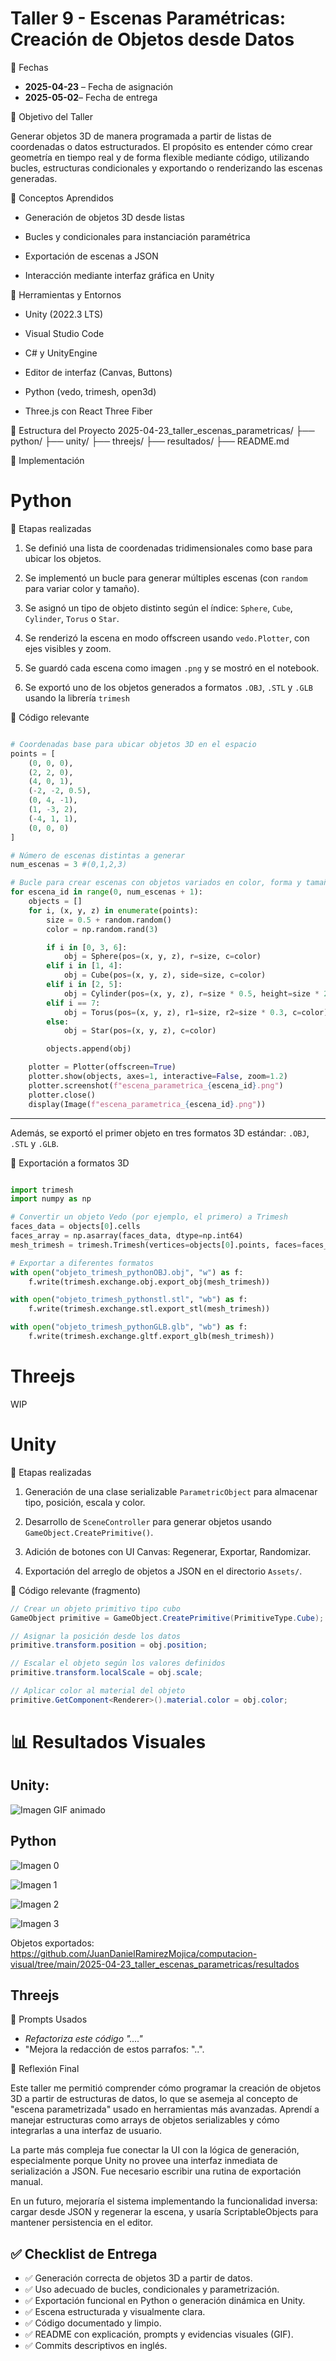 # Taller 9 - Escenas Paramétricas: Creación de Objetos desde Datos

📅 Fechas

- **2025-04-23** – Fecha de asignación 
- **2025-05-02**– Fecha de entrega


🎯 Objetivo del Taller

Generar objetos 3D de manera programada a partir de listas de coordenadas o datos estructurados. El propósito es entender cómo crear geometría en tiempo real y de forma flexible mediante código, utilizando bucles, estructuras condicionales y exportando o renderizando las escenas generadas.


🧠 Conceptos Aprendidos

-   Generación de objetos 3D desde listas
    
-   Bucles y condicionales para instanciación paramétrica
    
-   Exportación de escenas a JSON
    
-   Interacción mediante interfaz gráfica en Unity
    

🔧 Herramientas y Entornos

-   Unity (2022.3 LTS)
    
-   Visual Studio Code
    
-   C# y UnityEngine
    
-   Editor de interfaz (Canvas, Buttons)
    
-   Python (vedo, trimesh, open3d)
    
-  Three.js con React Three Fiber
    

📁 Estructura del Proyecto
2025-04-23_taller_escenas_parametricas/
├── python/
├── unity/
├── threejs/
├── resultados/
├── README.md

🧪 Implementación

# Python

🔹 Etapas realizadas

1.  Se definió una lista de coordenadas tridimensionales como base para ubicar los objetos.
    
2.  Se implementó un bucle para generar múltiples escenas (con `random` para variar color y tamaño).
    
3.  Se asignó un tipo de objeto distinto según el índice: `Sphere`, `Cube`, `Cylinder`, `Torus` o `Star`.
    
4.  Se renderizó la escena en modo offscreen usando `vedo.Plotter`, con ejes visibles y zoom.
    
5.  Se guardó cada escena como imagen `.png` y se mostró en el notebook.
    
6.  Se exportó uno de los objetos generados a formatos `.OBJ`, `.STL` y `.GLB` usando la librería `trimesh`

    

🔹 Código relevante 




```python

# Coordenadas base para ubicar objetos 3D en el espacio
points = [
    (0, 0, 0),
    (2, 2, 0),
    (4, 0, 1),
    (-2, -2, 0.5),
    (0, 4, -1),
    (1, -3, 2),
    (-4, 1, 1),
    (0, 0, 0)
]

# Número de escenas distintas a generar 
num_escenas = 3 #(0,1,2,3)

# Bucle para crear escenas con objetos variados en color, forma y tamaño
for escena_id in range(0, num_escenas + 1):
    objects = []
    for i, (x, y, z) in enumerate(points):
        size = 0.5 + random.random()
        color = np.random.rand(3)

        if i in [0, 3, 6]:
            obj = Sphere(pos=(x, y, z), r=size, c=color)
        elif i in [1, 4]:
            obj = Cube(pos=(x, y, z), side=size, c=color)
        elif i in [2, 5]:
            obj = Cylinder(pos=(x, y, z), r=size * 0.5, height=size * 2, c=color)
        elif i == 7:
            obj = Torus(pos=(x, y, z), r1=size, r2=size * 0.3, c=color)
        else:
            obj = Star(pos=(x, y, z), c=color)

        objects.append(obj)

    plotter = Plotter(offscreen=True)
    plotter.show(objects, axes=1, interactive=False, zoom=1.2)
    plotter.screenshot(f"escena_parametrica_{escena_id}.png")
    plotter.close()
    display(Image(f"escena_parametrica_{escena_id}.png"))
```


---
Además, se exportó el primer objeto en tres formatos 3D estándar: `.OBJ`, `.STL` y `.GLB`.


🔹 Exportación a formatos 3D

```python

import trimesh
import numpy as np

# Convertir un objeto Vedo (por ejemplo, el primero) a Trimesh
faces_data = objects[0].cells
faces_array = np.asarray(faces_data, dtype=np.int64)
mesh_trimesh = trimesh.Trimesh(vertices=objects[0].points, faces=faces_array)

# Exportar a diferentes formatos
with open("objeto_trimesh_pythonOBJ.obj", "w") as f:
    f.write(trimesh.exchange.obj.export_obj(mesh_trimesh))

with open("objeto_trimesh_pythonstl.stl", "wb") as f:
    f.write(trimesh.exchange.stl.export_stl(mesh_trimesh))

with open("objeto_trimesh_pythonGLB.glb", "wb") as f:
    f.write(trimesh.exchange.gltf.export_glb(mesh_trimesh))

```



# Threejs

WIP

# Unity
🔹 Etapas realizadas

1.  Generación de una clase serializable `ParametricObject` para almacenar tipo, posición, escala y color.
    
2.  Desarrollo de `SceneController` para generar objetos usando `GameObject.CreatePrimitive()`.
    
3.  Adición de botones con UI Canvas: Regenerar, Exportar, Randomizar.
    
4.  Exportación del arreglo de objetos a JSON en el directorio `Assets/`.
    

🔹 Código relevante (fragmento)

```c#
// Crear un objeto primitivo tipo cubo
GameObject primitive = GameObject.CreatePrimitive(PrimitiveType.Cube);

// Asignar la posición desde los datos
primitive.transform.position = obj.position;

// Escalar el objeto según los valores definidos
primitive.transform.localScale = obj.scale;

// Aplicar color al material del objeto
primitive.GetComponent<Renderer>().material.color = obj.color;
```

# 📊 Resultados Visuales

## Unity:

![Imagen  GIF animado](https://github.com/JuanDanielRamirezMojica/computacion-visual/blob/main/2025-04-23_taller_escenas_parametricas/resultados/unitygif.gif?raw=true)



## Python

![Imagen  0](https://github.com/JuanDanielRamirezMojica/computacion-visual/blob/main/2025-04-23_taller_escenas_parametricas/resultados/escena_parametrica_0_python.png?raw=true)


![Imagen  1](https://github.com/JuanDanielRamirezMojica/computacion-visual/blob/main/2025-04-23_taller_escenas_parametricas/resultados/escena_parametrica_1_python.png?raw=true)


![Imagen  2](https://github.com/JuanDanielRamirezMojica/computacion-visual/blob/main/2025-04-23_taller_escenas_parametricas/resultados/escena_parametrica_2_python.png?raw=true)


![Imagen  3](https://github.com/JuanDanielRamirezMojica/computacion-visual/blob/main/2025-04-23_taller_escenas_parametricas/resultados/escena_parametrica_3_python.png?raw=true)


Objetos exportados:
https://github.com/JuanDanielRamirezMojica/computacion-visual/tree/main/2025-04-23_taller_escenas_parametricas/resultados


## Threejs



🧩 Prompts Usados

- _Refactoriza este código "...."_
-  "Mejora la redacción de estos parrafos: "..".


💬 Reflexión Final

Este taller me permitió comprender cómo programar la creación de objetos 3D a partir de estructuras de datos, lo que se asemeja al concepto de "escena parametrizada" usado en herramientas más avanzadas. Aprendí a manejar estructuras como arrays de objetos serializables y cómo integrarlas a una interfaz de usuario.

La parte más compleja fue conectar la UI con la lógica de generación, especialmente porque Unity no provee una interfaz inmediata de serialización a JSON. Fue necesario escribir una rutina de exportación manual.

En un futuro, mejoraría el sistema implementando la funcionalidad inversa: cargar desde JSON y regenerar la escena, y usaría ScriptableObjects para mantener persistencia en el editor.


## ✅ Checklist de Entrega

-   ✅ Generación correcta de objetos 3D a partir de datos.
-   ✅ Uso adecuado de bucles, condicionales y parametrización.
-   ✅ Exportación funcional en Python o generación dinámica en Unity.
-   ✅ Escena estructurada y visualmente clara.
-   ✅ Código documentado y limpio.
-   ✅ README con explicación, prompts y evidencias visuales (GIF).
-   ✅ Commits descriptivos en inglés.
